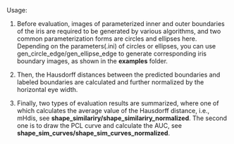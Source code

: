 Usage:
1. Before evaluation, images of parameterized inner and outer boundaries of the iris are required to be generated by various algorithms, and two common parameterization forms are circles and ellipses here.
Depending on the parameters(.ini) of circles or ellipses, you can use gen_circle_edge/gen_ellipse_edge to generate corresponding iris boundary images, as shown in the **examples** folder.

2. Then, the Hausdorff distances between the predicted boundaries and labeled boundaries are calculated and further normalized by the horizontal eye width.

3. Finally, two types of evaluation results are summarized, where one of which calculates the average value of the Hausdorff distance, i.e., mHdis, see **shape_similariry/shape_similariry_normalized**.
The second one is to draw the PCL curve and calculate the AUC, see **shape_sim_curves/shape_sim_curves_normalized**.
